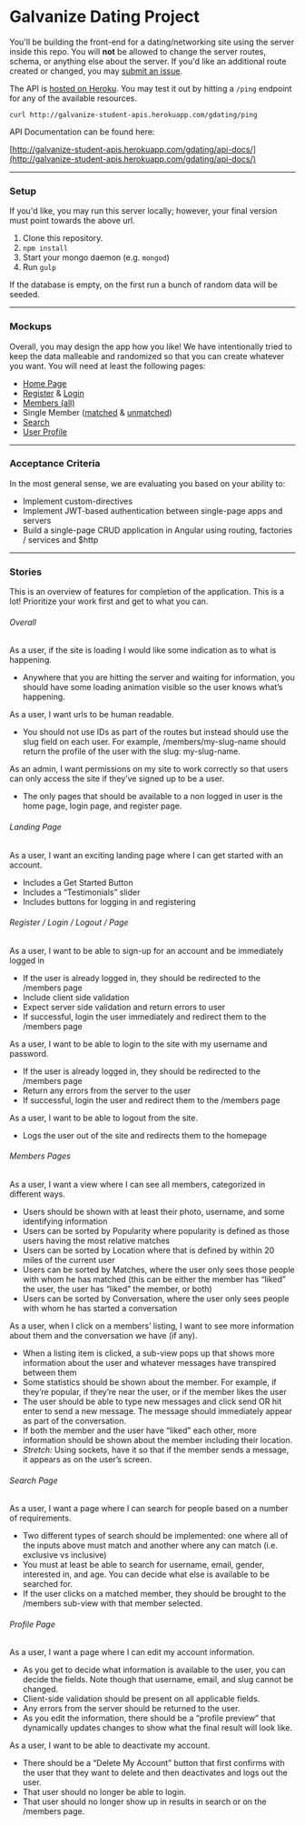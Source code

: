 # Galvanize Dating Project

You'll be building the front-end for a dating/networking site using
the server inside this repo. You will __not__ be allowed to change
the server routes, schema, or anything else about the server. If you'd
like an additional route created or changed, you may
[submit an issue](https://github.com/gSchool/gdating-server/issues).

The API is [hosted on Heroku](https://galvanize-student-apis.herokuapp.com/gdating/members/ping).
You may test it out by hitting a `/ping` endpoint for any of the available resources.

```
curl http://galvanize-student-apis.herokuapp.com/gdating/ping
```

API Documentation can be found here:

[http://galvanize-student-apis.herokuapp.com/gdating/api-docs/](http://galvanize-student-apis.herokuapp.com/gdating/api-docs/)

---

### Setup

If you'd like, you may run this server locally; however, your final
version must point towards the above url.

1. Clone this repository.
1. `npm install`
1. Start your mongo daemon (e.g. `mongod`)
1. Run `gulp`

If the database is empty, on the first run a bunch of random data will be seeded.

---

### Mockups

Overall, you may design the app how you like! We have intentionally tried to keep the data malleable and randomized so that you can create whatever you want. You will need at least the following pages:

* [Home Page](./mockups/home.png)
* [Register](./mockups/register.png) & [Login](./mockups/login.png)
* [Members (all)](./mockups/members.png)
* Single Member ([matched](./mockups/member-matched.png) & [unmatched](./mockups/member-unmatched.png))
* [Search](./mockups/search.png)
* [User Profile](./mockups/profile.png)

---

### Acceptance Criteria

In the most general sense, we are evaluating you based on your ability to:

* Implement custom-directives
* Implement JWT-based authentication between single-page apps and servers
* Build a single-page CRUD application in Angular using routing, factories / services and $http

---

### Stories

This is an overview of features for completion of the application. This is a lot! Prioritize your work first and get to what you can.

###### Overall

As a user, if the site is loading I would like some indication as to what is happening.
* Anywhere that you are hitting the server and waiting for information, you should have some loading animation visible so the user knows what’s happening.

As a user, I want urls to be human readable.
* You should not use IDs as part of the routes but instead should use the slug field on each user. For example, /members/my-slug-name should return the profile of the user with the slug: my-slug-name.

As an admin, I want permissions on my site to work correctly so that users can only access the site if they’ve signed up to be a user.
* The only pages that should be available to a non logged in user is the home page, login page, and register page.


###### Landing Page

As a user, I want an exciting landing page where I can get started with an account.
* Includes a Get Started Button
* Includes a “Testimonials” slider
* Includes buttons for logging in and registering

###### Register / Login / Logout / Page

As a user, I want to be able to sign-up for an account and be immediately logged in
* If the user is already logged in, they should be redirected to the /members page
* Include client side validation
* Expect server side validation and return errors to user
* If successful, login the user immediately and redirect them to the /members page

As a user, I want to be able to login to the site with my username and password.
* If the user is already logged in, they should be redirected to the /members page
* Return any errors from the server to the user
* If successful, login the user and redirect them to the /members page

As a user, I want to be able to logout from the site.
* Logs the user out of the site and redirects them to the homepage

###### Members Pages

As a user, I want a view where I can see all members, categorized in different ways.
* Users should be shown with at least their photo, username, and some identifying information
* Users can be sorted by Popularity where popularity is defined as those users having the most relative matches
* Users can be sorted by Location where that is defined by within 20 miles of the current user
* Users can be sorted by Matches, where the user only sees those people with whom he has matched (this can be either the member has “liked” the user, the user has “liked” the member, or both)
* Users can be sorted by Conversation, where the user only sees people with whom he has started a conversation

As a user, when I click on a members’ listing, I want to see more information about them and the conversation we have (if any).
* When a listing item is clicked, a sub-view pops up that shows more information about the user and whatever messages have transpired between them
* Some statistics should be shown about the member. For example, if they’re popular, if they’re near the user, or if the member likes the user
* The user should be able to type new messages and click send OR hit enter to send a new message. The message should immediately appear as part of the conversation.
* If both the member and the user have “liked” each other, more information should be shown about the member including their location.
* _Stretch:_ Using sockets, have it so that if the member sends a message, it appears as on the user’s screen.

###### Search Page

As a user, I want a page where I can search for people based on a number of requirements.
* Two different types of search should be implemented: one where all of the inputs above must match and another where any can match (i.e. exclusive vs inclusive)
* You must at least be able to search for username, email, gender, interested in, and age. You can decide what else is available to be searched for.
* If the user clicks on a matched member, they should be brought to the /members sub-view with that member selected.

###### Profile Page

As a user, I want a page where I can edit my account information.
* As you get to decide what information is available to the user, you can decide the fields. Note though that username, email, and slug cannot be changed.
* Client-side validation should be present on all applicable fields.
* Any errors from the server should be returned to the user.
* As you edit the information, there should be a “profile preview” that dynamically updates changes to show what the final result will look like.

As a user, I want to be able to deactivate my account.
* There should be a “Delete My Account” button that first confirms with the user that they want to delete and then deactivates and logs out the user.
* That user should no longer be able to login.
* That user should no longer show up in results in search or on the /members page.
